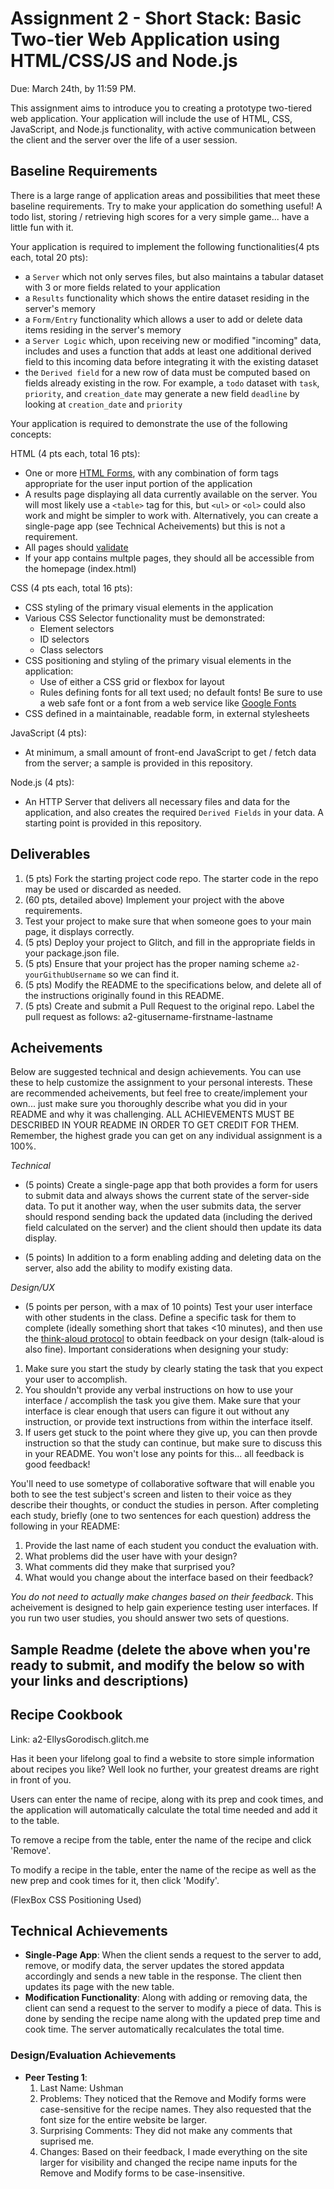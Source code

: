 Assignment 2 - Short Stack: Basic Two-tier Web Application using HTML/CSS/JS and Node.js  
===

Due: March 24th, by 11:59 PM.

This assignment aims to introduce you to creating a prototype two-tiered web application. 
Your application will include the use of HTML, CSS, JavaScript, and Node.js functionality, with active communication between the client and the server over the life of a user session.

Baseline Requirements
---

There is a large range of application areas and possibilities that meet these baseline requirements. 
Try to make your application do something useful! A todo list, storing / retrieving high scores for a very simple game... have a little fun with it.

Your application is required to implement the following functionalities(4 pts each, total 20 pts):

- a `Server` which not only serves files, but also maintains a tabular dataset with 3 or more fields related to your application
- a `Results` functionality which shows the entire dataset residing in the server's memory
- a `Form/Entry` functionality which allows a user to add or delete data items residing in the server's memory
- a `Server Logic` which, upon receiving new or modified "incoming" data, includes and uses a function that adds at least one additional derived field to this incoming data before integrating it with the existing dataset
- the `Derived field` for a new row of data must be computed based on fields already existing in the row. 
For example, a `todo` dataset with `task`, `priority`, and `creation_date` may generate a new field `deadline` by looking at `creation_date` and `priority`

Your application is required to demonstrate the use of the following concepts:

HTML (4 pts each, total 16 pts):
- One or more [HTML Forms](https://developer.mozilla.org/en-US/docs/Learn/HTML/Forms), with any combination of form tags appropriate for the user input portion of the application
- A results page displaying all data currently available on the server. You will most likely use a `<table>` tag for this, but `<ul>` or `<ol>` could also work and might be simpler to work with. Alternatively, you can create a single-page app (see Technical Acheivements) but this is not a requirement.
- All pages should [validate](https://validator.w3.org)
- If your app contains multple pages, they should all be accessible from the homepage (index.html)

CSS (4 pts each, total 16 pts):
- CSS styling of the primary visual elements in the application
- Various CSS Selector functionality must be demonstrated:
    - Element selectors
    - ID selectors
    - Class selectors
- CSS positioning and styling of the primary visual elements in the application:
    - Use of either a CSS grid or flexbox for layout
    - Rules defining fonts for all text used; no default fonts! Be sure to use a web safe font or a font from a web service like [Google Fonts](http://fonts.google.com/)
- CSS defined in a maintainable, readable form, in external stylesheets 

JavaScript (4 pts):
- At minimum, a small amount of front-end JavaScript to get / fetch data from the server; a sample is provided in this repository.

Node.js (4 pts):
- An HTTP Server that delivers all necessary files and data for the application, and also creates the required `Derived Fields` in your data. 
A starting point is provided in this repository.

Deliverables
---

1. (5 pts) Fork the starting project code repo. The starter code in the repo may be used or discarded as needed.
2. (60 pts, detailed above) Implement your project with the above requirements.
3. Test your project to make sure that when someone goes to your main page, it displays correctly.
4. (5 pts) Deploy your project to Glitch, and fill in the appropriate fields in your package.json file.
5. (5 pts) Ensure that your project has the proper naming scheme `a2-yourGithubUsername` so we can find it.
6. (5 pts) Modify the README to the specifications below, and delete all of the instructions originally found in this README.
7. (5 pts) Create and submit a Pull Request to the original repo. Label the pull request as follows: a2-gitusername-firstname-lastname

Acheivements
---

Below are suggested technical and design achievements. You can use these to help customize the assignment to your personal interests. These are recommended acheivements, but feel free to create/implement your own... just make sure you thoroughly describe what you did in your README and why it was challenging. ALL ACHIEVEMENTS MUST BE DESCRIBED IN YOUR README IN ORDER TO GET CREDIT FOR THEM. Remember, the highest grade you can get on any individual assignment is a 100%.

*Technical*
- (5 points) Create a single-page app that both provides a form for users to submit data and always shows the current state of the server-side data. To put it another way, when the user submits data, the server should respond sending back the updated data (including the derived field calculated on the server) and the client should then update its data display.

- (5 points) In addition to a form enabling adding and deleting data on the server, also add the ability to modify existing data.

*Design/UX*
- (5 points per person, with a max of 10 points) Test your user interface with other students in the class. Define a specific task for them to complete (ideally something short that takes <10 minutes), and then use the [think-aloud protocol](https://en.wikipedia.org/wiki/Think_aloud_protocol) to obtain feedback on your design (talk-aloud is also fine). Important considerations when designing your study:

1. Make sure you start the study by clearly stating the task that you expect your user to accomplish.
2. You shouldn't provide any verbal instructions on how to use your interface / accomplish the task you give them. Make sure that your interface is clear enough that users can figure it out without any instruction, or provide text instructions from within the interface itself. 
3. If users get stuck to the point where they give up, you can then provde instruction so that the study can continue, but make sure to discuss this in your README. You won't lose any points for this... all feedback is good feedback!

You'll need to use sometype of collaborative software that will enable you both to see the test subject's screen and listen to their voice as they describe their thoughts, or conduct the studies in person. After completing each study, briefly (one to two sentences for each question) address the following in your README:

1. Provide the last name of each student you conduct the evaluation with.
2. What problems did the user have with your design?
3. What comments did they make that surprised you?
4. What would you change about the interface based on their feedback?

*You do not need to actually make changes based on their feedback*. This acheivement is designed to help gain experience testing user interfaces. If you run two user studies, you should answer two sets of questions. 

Sample Readme (delete the above when you're ready to submit, and modify the below so with your links and descriptions)
---

## Recipe Cookbook
Link: a2-EllysGorodisch.glitch.me

Has it been your lifelong goal to find a website to store simple information about recipes you like? Well look no further, your greatest dreams are right in front of you.

Users can enter the name of recipe, along with its prep and cook times, and the application will automatically calculate the total time needed and add it to the table.

To remove a recipe from the table, enter the name of the recipe and click 'Remove'.

To modify a recipe in the table, enter the name of the recipe as well as the new prep and cook times for it, then click 'Modify'.

(FlexBox CSS Positioning Used)

## Technical Achievements
- **Single-Page App**: When the client sends a request to the server to add, remove, or modify data, the server updates the stored appdata accordingly and sends a new table in the response. The client then updates its page with the new table.
- **Modification Functionality**: Along with adding or removing data, the client can send a request to the server to modify a piece of data. This is done by sending the recipe name along with the updated prep time and cook time. The server automatically recalculates the total time.

### Design/Evaluation Achievements
- **Peer Testing 1**:
    1. Last Name: Ushman
    2. Problems: They noticed that the Remove and Modify forms were case-sensitive for the recipe names. They also requested that the font size for the entire website be larger.
    3. Surprising Comments: They did not make any comments that suprised me.
    4. Changes: Based on their feedback, I made everything on the site larger for visibility and changed the recipe name inputs for the Remove and Modify forms to be case-insensitive.